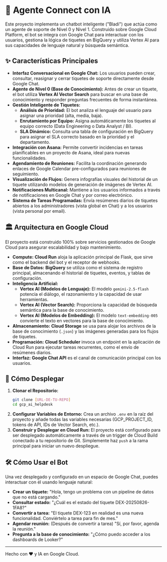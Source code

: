 # 🤖 Agente Connect con IA

Este proyecto implementa un chatbot inteligente ("Bladi") que actúa como un agente de soporte de Nivel 0 y Nivel 1. Construido sobre Google Cloud Platform, el bot se integra con Google Chat para interactuar con los usuarios, gestiona la lógica de tiquetes en BigQuery y utiliza Vertex AI para sus capacidades de lenguaje natural y búsqueda semántica.

## ✨ Características Principales

-   **Interfaz Conversacional en Google Chat:** Los usuarios pueden crear, consultar, reasignar y cerrar tiquetes de soporte directamente desde Google Chat.
-   **Agente de Nivel 0 (Base de Conocimiento):** Antes de crear un tiquete, el bot utiliza **Vertex AI Vector Search** para buscar en una base de conocimiento y responder preguntas frecuentes de forma instantánea.
-   **Gestión Inteligente de Tiquetes:**
    -   **Análisis de Prioridad:** El bot analiza el lenguaje del usuario para asignar una prioridad (alta, media, baja).
    -   **Enrutamiento por Equipo:** Asigna automáticamente los tiquetes al equipo correcto (Data Engineering o Data Analyst / BI).
    -   **SLA Dinámico:** Consulta una tabla de configuración en BigQuery para asignar el SLA correcto basado en la prioridad y el departamento.
-   **Integración con Asana:** Permite convertir incidencias en tareas planificables en un proyecto de Asana, ideal para nuevas funcionalidades.
-   **Agendamiento de Reuniones:** Facilita la coordinación generando enlaces de Google Calendar pre-configurados para reuniones de seguimiento.
-   **Visualización de Flujos:** Genera infografías visuales del historial de un tiquete utilizando modelos de generación de imágenes de Vertex AI.
-   **Notificaciones Multicanal:** Mantiene a los usuarios informados a través de notificaciones en Google Chat y por correo electrónico.
-   **Sistema de Tareas Programadas:** Envía resúmenes diarios de tiquetes abiertos a los administradores (vista global en Chat) y a los usuarios (vista personal por email).

## 🏛️ Arquitectura en Google Cloud

El proyecto está construido 100% sobre servicios gestionados de Google Cloud para asegurar escalabilidad y bajo mantenimiento.

-   **Compute:** **Cloud Run** aloja la aplicación principal de Flask, que sirve como el backend del bot y el receptor de webhooks.
-   **Base de Datos:** **BigQuery** se utiliza como el sistema de registro principal, almacenando el historial de tiquetes, eventos, y tablas de configuración.
-   **Inteligencia Artificial:**
    -   **Vertex AI (Modelos de Lenguaje):** El modelo `gemini-2.5-flash` potencia el diálogo, el razonamiento y la capacidad de usar herramientas.
    -   **Vertex AI (Vector Search):** Proporciona la capacidad de búsqueda semántica para la base de conocimiento.
    -   **Vertex AI (Modelos de Embedding):** El modelo `text-embedding-005` convierte el texto en vectores para la base de conocimiento.
-   **Almacenamiento:** **Cloud Storage** se usa para alojar los archivos de la base de conocimiento (`.json`) y las imágenes generadas para los flujos de tiquetes.
-   **Programación:** **Cloud Scheduler** invoca un endpoint en la aplicación de Cloud Run para ejecutar tareas recurrentes, como el envío de resúmenes diarios.
-   **Interfaz:** **Google Chat API** es el canal de comunicación principal con los usuarios.


## 🚀 Cómo Desplegar

1.  **Clonar el Repositorio:**
    ```bash
    git clone [URL-DE-TU-REPO]
    cd gcp_ai_helpdesk
    ```
2.  **Configurar Variables de Entorno:**
    Crea un archivo `.env` en la raíz del proyecto y añade todas las variables necesarias (GCP_PROJECT_ID, tokens de API, IDs de Vector Search, etc.).
3.  **Construir y Desplegar en Cloud Run:**
    El proyecto está configurado para ser desplegado automáticamente a través de un trigger de Cloud Build conectado a tu repositorio de Git. Simplemente haz `push` a la rama principal para iniciar un nuevo despliegue.

## 🛠️ Cómo Usar el Bot

Una vez desplegado y configurado en un espacio de Google Chat, puedes interactuar con él usando lenguaje natural:

-   **Crear un tiquete:** "Hola, tengo un problema con un pipeline de datos que no está cargando."
-   **Consultar estado:** "¿Cuál es el estado del tiquete DEX-20250826-1FA8?"
-   **Convertir a tarea:** "El tiquete DEX-123 en realidad es una nueva funcionalidad. Conviértelo a tarea para fin de mes."
-   **Agendar reunión:** (Después de convertir a tarea) "Sí, por favor, agenda la reunión."
-   **Pregunta a la base de conocimiento:** "¿Cómo puedo acceder a los dashboards de Looker?"

---
Hecho con ❤️ y IA en Google Cloud.
